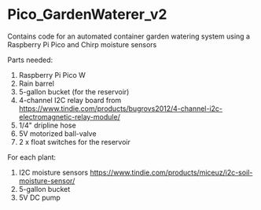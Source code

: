 # Pico_GardenWaterer_v2
Contains code for an automated container garden watering system using a Raspberry Pi Pico and Chirp moisture sensors

Parts needed:
  1. Raspberry Pi Pico W
  3. Rain barrel
  4. 5-gallon bucket (for the reservoir)
  5. 4-channel I2C relay board from https://www.tindie.com/products/bugrovs2012/4-channel-i2c-electromagnetic-relay-module/
  6. 1/4" dripline hose
  7. 5V motorized ball-valve
  8. 2 x float switches for the reservoir
  
For each plant:
  1. I2C moisture sensors https://www.tindie.com/products/miceuz/i2c-soil-moisture-sensor/
  2. 5-gallon bucket
  3. 5V DC pump
  
